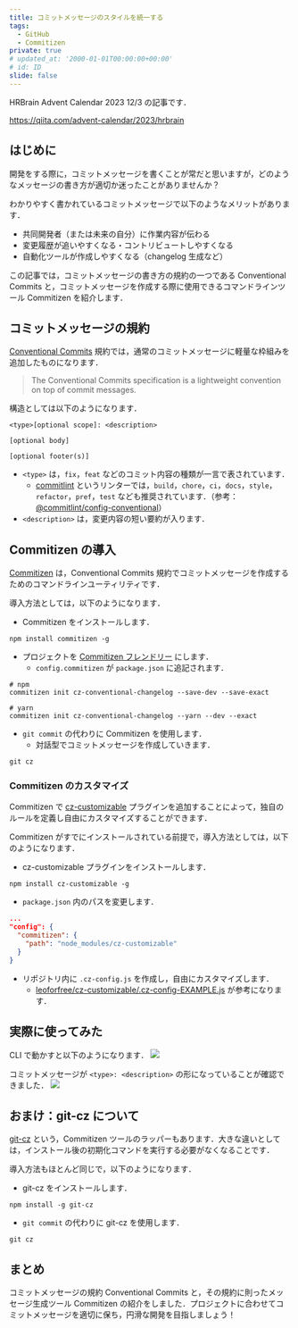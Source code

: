 ```yaml
---
title: コミットメッセージのスタイルを統一する
tags:
  - GitHub
  - Commitizen
private: true
# updated_at: '2000-01-01T00:00:00+00:00'
# id: ID
slide: false
---
```


HRBrain Advent Calendar 2023 12/3 の記事です．

https://qiita.com/advent-calendar/2023/hrbrain

## はじめに
開発をする際に，コミットメッセージを書くことが常だと思いますが，どのようなメッセージの書き方が適切か迷ったことがありませんか？

わかりやすく書かれているコミットメッセージで以下のようなメリットがあります．
- 共同開発者（または未来の自分）に作業内容が伝わる
- 変更履歴が追いやすくなる・コントリビュートしやすくなる
- 自動化ツールが作成しやすくなる（changelog 生成など）

この記事では，コミットメッセージの書き方の規約の一つである Conventional Commits と，コミットメッセージを作成する際に使用できるコマンドラインツール Commitizen を紹介します．

## コミットメッセージの規約
[Conventional Commits](https://www.conventionalcommits.org/en/v1.0.0/) 規約では，通常のコミットメッセージに軽量な枠組みを追加したものになります．
> The Conventional Commits specification is a lightweight convention on top of commit messages.

構造としては以下のようになります．
```
<type>[optional scope]: <description>

[optional body]

[optional footer(s)]
```

- `<type>` は，`fix`，`feat` などのコミット内容の種類が一言で表されています．
  - [commitlint](https://github.com/conventional-changelog/commitlint) というリンターでは，`build`，`chore`，`ci`，`docs`，`style`，`refactor`，`pref`，`test` なども推奨されています．（参考：[@commitlint/config-conventional](https://github.com/conventional-changelog/commitlint/tree/master/%40commitlint/config-conventional)）
- `<description>` は，変更内容の短い要約が入ります．

## Commitizen の導入
[Commitizen](https://github.com/commitizen/cz-cli) は，Conventional Commits 規約でコミットメッセージを作成するためのコマンドラインユーティリティです．

導入方法としては，以下のようになります．
- Commitizen をインストールします．
```
npm install commitizen -g
```

- プロジェクトを [Commitizen フレンドリー](https://github.com/commitizen/cz-cli#making-your-repo-commitizen-friendly) にします．
  - `config.commitizen` が `package.json` に追記されます．
```
# npm
commitizen init cz-conventional-changelog --save-dev --save-exact

# yarn
commitizen init cz-conventional-changelog --yarn --dev --exact
```

- `git commit` の代わりに Commitizen を使用します．
  - 対話型でコミットメッセージを作成していきます．
```
git cz
```

### Commitizen のカスタマイズ
Commitizen で [cz-customizable](https://github.com/leoforfree/cz-customizable) プラグインを追加することによって，独自のルールを定義し自由にカスタマイズすることができます．

Commitizen がすでにインストールされている前提で，導入方法としては，以下のようになります．
- cz-customizable プラグインをインストールします．
```
npm install cz-customizable -g
```

- `package.json` 内のパスを変更します．
```json:package.json
...
"config": {
  "commitizen": {
    "path": "node_modules/cz-customizable"
  }
}
```

- リポジトリ内に `.cz-config.js` を作成し，自由にカスタマイズします．
  - [leoforfree/cz-customizable/.cz-config-EXAMPLE.js](https://github.com/leoforfree/cz-customizable/blob/master/cz-config-EXAMPLE.js) が参考になります．

## 実際に使ってみた
CLI で動かすと以下のようになります．
![](https://github.com/pasca-l/qiita-hrbrain/assets/70369563/49080975-87e8-4ad4-a7b4-e460b42f4a5b)

コミットメッセージが `<type>: <description>` の形になっていることが確認できました．
![](https://github.com/pasca-l/qiita-hrbrain/assets/70369563/2b456856-d404-47f6-b227-ddb84ceb403f)

## おまけ：git-cz について
[git-cz](https://github.com/streamich/git-cz) という，Commitizen ツールのラッパーもあります．大きな違いとしては，インストール後の初期化コマンドを実行する必要がなくなることです．

導入方法もほとんど同じで，以下のようになります．
- git-cz をインストールします．
```
npm install -g git-cz
```

- `git commit` の代わりに git-cz を使用します．
```
git cz
```

## まとめ
コミットメッセージの規約 Conventional Commits と，その規約に則ったメッセージ生成ツール Commitizen の紹介をしました．プロジェクトに合わせてコミットメッセージを適切に保ち，円滑な開発を目指しましょう！
